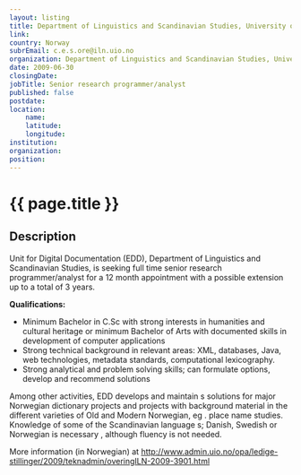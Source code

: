 ```yaml
---
layout: listing
title: Department of Linguistics and Scandinavian Studies, University of Oslo - Senior research programmer/analyst
link:
country: Norway
subrEmail: c.e.s.ore@iln.uio.no
organization: Department of Linguistics and Scandinavian Studies, University of Oslo 
date: 2009-06-30
closingDate: 
jobTitle: Senior research programmer/analyst
published: false
postdate:
location:
    name: 
    latitude: 
    longitude: 
institution: 
organization: 
position: 
--- 
```



# {{ page.title }}

## Description



<p>Unit for Digital Documentation (EDD), Department of Linguistics and
Scandinavian Studies, is seeking full time senior research
programmer/analyst for a 12 month appointment with a possible extension up
to a total of 3 years.</p>

<strong>Qualifications:</strong>
<ul>
<li>Minimum Bachelor in C.Sc with strong interests in humanities and
cultural heritage or minimum Bachelor of Arts with documented skills in
development of computer applications</li>

<li>Strong technical background in relevant areas: XML, databases, Java,
 web technologies, metadata standards, computational lexicography.</li>

<li>Strong analytical and problem solving skills; can formulate options,
develop and recommend solutions</li>
</ul>

<p>Among other activities, EDD develops and maintain s solutions for major
Norwegian dictionary projects and projects with background material in the
different varieties of Old and Modern Norwegian, eg . place name studies.
Knowledge of some of the Scandinavian language s; Danish, Swedish or
Norwegian is necessary , although fluency is not needed.</P>


More information (in Norwegian) at
http://www.admin.uio.no/opa/ledige-stillinger/2009/teknadmin/overingILN-2009-3901.html


